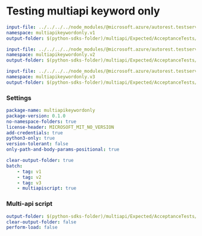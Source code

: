# Testing multiapi keyword only

``` yaml $(tag) == 'v1'
input-file: ../../../../node_modules/@microsoft.azure/autorest.testserver/swagger/multiapi-v1.json
namespace: multiapikeywordonly.v1
output-folder: $(python-sdks-folder)/multiapi/Expected/AcceptanceTests/MultiapiKeywordOnly/multiapikeywordonly/v1
```

``` yaml $(tag) == 'v2'
input-file: ../../../../node_modules/@microsoft.azure/autorest.testserver/swagger/multiapi-v2.json
namespace: multiapikeywordonly.v2
output-folder: $(python-sdks-folder)/multiapi/Expected/AcceptanceTests/MultiapiKeywordOnly/multiapikeywordonly/v2
```

``` yaml $(tag) == 'v3'
input-file: ../../../../node_modules/@microsoft.azure/autorest.testserver/swagger/multiapi-v3.json
namespace: multiapikeywordonly.v3
output-folder: $(python-sdks-folder)/multiapi/Expected/AcceptanceTests/MultiapiKeywordOnly/multiapikeywordonly/v3
```

### Settings
``` yaml
package-name: multiapikeywordonly
package-version: 0.1.0
no-namespace-folders: true
license-header: MICROSOFT_MIT_NO_VERSION
add-credentials: true
python3-only: true
version-tolerant: false
only-path-and-body-params-positional: true
```

``` yaml $(multiapi)
clear-output-folder: true
batch:
    - tag: v1
    - tag: v2
    - tag: v3
    - multiapiscript: true
```

### Multi-api script

``` yaml $(multiapiscript)
output-folder: $(python-sdks-folder)/multiapi/Expected/AcceptanceTests/MultiapiKeywordOnly/multiapikeywordonly/
clear-output-folder: false
perform-load: false
```
